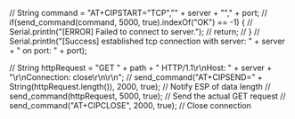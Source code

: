// String command = "AT+CIPSTART=\"TCP\",\"" + server + "\"," + port;
  // if(send_command(command, 5000, true).indexOf("OK") == -1) {
  //   Serial.println("[ERROR] Failed to connect to server.");
  //   return;
  // }
  // Serial.println("[Success] established tcp connection with server: " + server + " on port: " + port);

  // String httpRequest = "GET " + path + " HTTP/1.1\r\nHost: " + server + "\r\nConnection: close\r\n\r\n";
  // send_command("AT+CIPSEND=" + String(httpRequest.length()), 2000, true); // Notify ESP of data length
  // send_command(httpRequest, 5000, true); // Send the actual GET request
  // send_command("AT+CIPCLOSE", 2000, true); // Close connection
